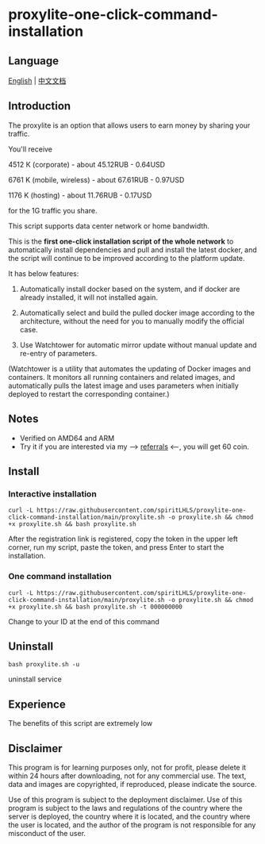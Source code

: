 # proxylite-one-click-command-installation

## Language

[English](README.md) | [中文文档](README_zh.md)

## **Introduction**

The proxylite is an option that allows users to earn money by sharing your traffic.

You'll receive 

4512 К (corporate) - about 45.12RUB - 0.64USD

6761 K (mobile, wireless) - about 67.61RUB - 0.97USD

1176 K (hosting) - about 11.76RUB - 0.17USD

for the 1G traffic you share.

This script supports data center network or home bandwidth.

This is the **first one-click installation script of the whole network** to automatically install dependencies and pull and install the latest docker, and the script will continue to be improved according to the platform update.

It has below features:

1. Automatically install docker based on the system, and if docker are already installed, it will not installed again.

2. Automatically select and build the pulled docker image according to the architecture, without the need for you to manually modify the official case.

3. Use Watchtower for automatic mirror update without manual update and re-entry of parameters.

(Watchtower is a utility that automates the updating of Docker images and containers. It monitors all running containers and related images, and automatically pulls the latest image and uses parameters when initially deployed to restart the corresponding container.)

## Notes

- Verified on AMD64 and ARM
- Try it if you are interested via my --> [referrals](https://proxylite.ru/?r=JLEU2ZZQ) <--, you will get 60 coin.

## Install

### Interactive installation

```shell
curl -L https://raw.githubusercontent.com/spiritLHLS/proxylite-one-click-command-installation/main/proxylite.sh -o proxylite.sh && chmod +x proxylite.sh && bash proxylite.sh
```

After the registration link is registered, copy the token in the upper left corner, run my script, paste the token, and press Enter to start the installation.

### One command installation

```shell
curl -L https://raw.githubusercontent.com/spiritLHLS/proxylite-one-click-command-installation/main/proxylite.sh -o proxylite.sh && chmod +x proxylite.sh && bash proxylite.sh -t 000000000
```

Change to your ID at the end of this command

## Uninstall

```shell
bash proxylite.sh -u
```

uninstall service

## Experience

The benefits of this script are extremely low

## Disclaimer

This program is for learning purposes only, not for profit, please delete it within 24 hours after downloading, not for any commercial use. The text, data and images are copyrighted, if reproduced, please indicate the source.

Use of this program is subject to the deployment disclaimer. Use of this program is subject to the laws and regulations of the country where the server is deployed, the country where it is located, and the country where the user is located, and the author of the program is not responsible for any misconduct of the user.

